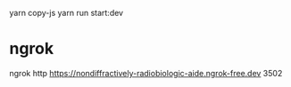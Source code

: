 yarn copy-js
yarn run start:dev

# ngrok
ngrok http https://nondiffractively-radiobiologic-aide.ngrok-free.dev 3502